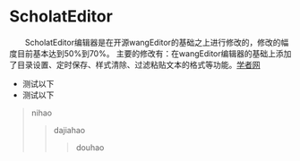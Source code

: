 # ScholatEditor
　　ScholatEditor编辑器是在开源wangEditor的基础之上进行修改的，修改的幅度目前基本达到50%到70%。
主要的修改有：在wangEditor编辑器的基础上添加了目录设置、定时保存、样式清除、过滤粘贴文本的格式等功能。[学者网](http://www.scholat.com "学者网") 
* 测试以下<br/>
* 测试以下<br/>
> nihao
>> dajiahao
>>> douhao
